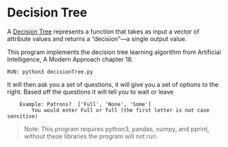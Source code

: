# Decision Tree

A [Decision Tree](https://www.javatpoint.com/machine-learning-decision-tree-classification-algorithm) represents a function that takes as input a vector of attribute values and returns a “decision”—a single output value.

This program implements the decision tree learning algorithm from Artificial Intelligence, A Modern Approach chapter 18.




    RUN: python3 decisionTree.py
    
   It will then ask you a set of questions, it will give you a set of options to the right. Based off the questions it will tell you to wait or leave
        
        Example: Patrons?  ['Full', 'None', 'Some']
            You would enter Full or full (the first letter is not case sensitive)

 
> Note: This program requires python3, pandas, numpy, and pprint, without these libraries the program will not run.
